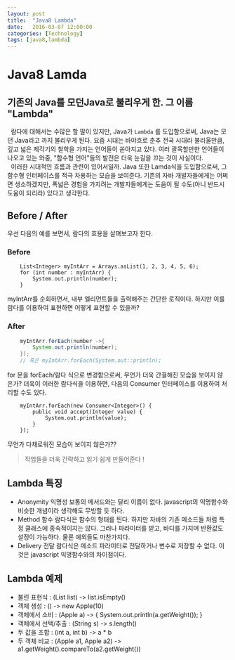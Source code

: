```yaml
---
layout: post
title:  "Java8 Lambda"
date:   2016-03-07 12:00:00
categories: [Technology]
tags: [java8,lambda]
---
```

# Java8 Lamda

## 기존의 Java를 모던Java로 불리우게 한. 그 이름 "Lambda"

&nbsp;&nbsp;람다에 대해서는 수많은 할 말이 있지만, Java가 `Lambda` 를 도입함으로써,
Java는 모던 Java라고 까지 불리우게 된다. 요즘 시대는 바야흐로 춘추 전국 시대라 불리울만큼,
깊고 넓은 제각기의 철학을 가지는 언어들이 쏟아지고 있다. 여러 괄목할만한 언어들이 나오고 있는 와중,
"함수형 언어"들의 발전은 더욱 눈길을 끄는 것이 사실이다.<br/>
&nbsp;&nbsp;이러한 시대적인 흐름과 관련이 있어서일까. Java 또한 Lamda식을 도입함으로써, 그 함수형 인터페이스를 적극 차용하는 모습을 보여준다. 기존의 자바 개발자들에게는 어쩌면 생소하겠지만, 폭넓은 경험을 가지려는 개발자들에게는 도움이 될 수도(아니 반드시 도움이 되리라) 있다고 생각한다.

## Before / After
우선 다음의 예를 보면서, 람다의 효용을 살펴보고자 한다.

### Before
```
	List<Integer> myIntArr = Arrays.asList(1, 2, 3, 4, 5, 6); 
	for (int number : myIntArr) {
		System.out.println(number);
	}
```

myIntArr를 순회하면서, 내부 엘리먼트들을 출력해주는 간단한 로직이다.
하지만 이를 람다를 이용하여 표현하면 어떻게 표현할 수 있을까?

### After
```java
	myIntArr.forEach(number ->{
		System.out.println(number);	
	});
	// 혹은 myIntArr.forEach(System.out::println);
```

for 문을 forEach/람다 식으로 변경함으로써, 무언가 더욱 간결해진 모습을 보이지 않은가?
더욱이 이러한 람다식을 이용하면, 다음의 Consumer 인터페이스를 이용하여 처리할 수도 있다.

```
	myIntArr.forEach(new Consumer<Integer>() {
		public void accept(Integer value) {
			System.out.println(value);
		}
	});
```

무언가 다채로워진 모습이 보이지 않은가??

> 작업들을 더욱 간략하고 읽기 쉽게 만들어준다 !

## Lambda 특징

- Anonymity 익명성
 보통의 메서드와는 달리 이름이 없다. javascript의 익명함수와 비슷한 개념이라 생각해도 무방할 듯 하다.
- Method 함수
 람다식은 함수의 형태를 띈다. 하지만 자바의 기존 메소드들 처럼 특정 클래스에 종속적이지는 않다. 그러나 파라미터를 받고, 바디를 가지며 반환값도 설정이 가능하다. 물론 예외들도 마찬가지다.
- Delivery 전달
 람다식은 메소드 파라미터로 전달하거나 변수로 저장할 수 없다. 이것은 javascript 익명함수와의 차이점이다.
	
	
## Lambda 예제

- 불린 표현식 : (List<String> list) -> list.isEmpty()
- 객체 생성 : () -> new Apple(10)
- 객체에서 소비 : (Apple a) -> { System.out.println(a.getWeight()); }
- 객체에서 선택/추출 : (String s) -> s.length()
- 두 값을 조합 : (int a, int b) -> a * b
- 두 객체 비교 : (Apple a1, Apple a2) -> a1.getWeight().compareTo(a2.getWeight())